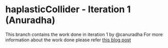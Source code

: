 # haplasticCollider - Iteration 1 (Anuradha)

This branch contains the work done in iteration 1 by @canuradha 
For more information about the work done please refer [this blog post](https://canuradha.github.io/CanHap2022-PersonalBlog/Project_iter_1/)